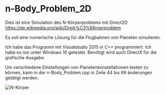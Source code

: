 # n-Body_Problem_2D

Dies ist eine Simulation des N-Körperproblems mit Direct2D
https://de.wikipedia.org/wiki/Dreik%C3%B6rperproblem

Es soll eine numerische Lösung für die Flugbahnen von Planeten simulieren.

Ich habe das Programm mit Visualstudio 2015 in C++ programmiert. Ich habe es nur unter Windows 10 getestet.
Benötigt wird auch DirectX für die grafische Ausgabe.

Um verschiedene Einstellungen von Planetenkonstellationen testen zu können, kann in der n-Body_Problem.cpp
in Zeile 44 bis 69 änderungen getätigt werden.

![N-Körper](./n-Körper.png "N-Körper")
